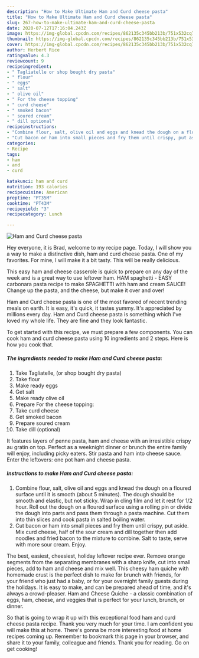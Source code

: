 ```yaml
---
description: "How to Make Ultimate Ham and Curd cheese pasta"
title: "How to Make Ultimate Ham and Curd cheese pasta"
slug: 267-how-to-make-ultimate-ham-and-curd-cheese-pasta
date: 2020-07-12T17:16:04.243Z
image: https://img-global.cpcdn.com/recipes/862135c345bb213b/751x532cq70/ham-and-curd-cheese-pasta-recipe-main-photo.jpg
thumbnail: https://img-global.cpcdn.com/recipes/862135c345bb213b/751x532cq70/ham-and-curd-cheese-pasta-recipe-main-photo.jpg
cover: https://img-global.cpcdn.com/recipes/862135c345bb213b/751x532cq70/ham-and-curd-cheese-pasta-recipe-main-photo.jpg
author: Herbert Rice
ratingvalue: 4.3
reviewcount: 9
recipeingredient:
- " Tagliatelle or shop bought dry pasta"
- " flour"
- " eggs"
- " salt"
- " olive oil"
- " For the cheese topping"
- " curd cheese"
- " smoked bacon"
- " soured cream"
- " dill optional"
recipeinstructions:
- "Combine flour, salt, olive oil and eggs and knead the dough on a floured surface until it is smooth (about 5 minutes). The dough should be smooth and elastic, but not sticky. Wrap in cling film and let it rest for 1/2 hour. Roll out the dough on a floured surface using a rolling pin or divide the dough into parts and pass them through a pasta machine. Cut them into thin slices and cook pasta in salted boiling water."
- "Cut bacon or ham into small pieces and fry them until crispy, put aside. Mix curd cheese, half of the sour cream and dill together then add noodles and fried bacon to the mixture to combine. Salt to taste, serve with more sour cream. Enjoy."
categories:
- Recipe
tags:
- ham
- and
- curd

katakunci: ham and curd 
nutrition: 193 calories
recipecuisine: American
preptime: "PT35M"
cooktime: "PT43M"
recipeyield: "3"
recipecategory: Lunch

---
```



![Ham and Curd cheese pasta](https://img-global.cpcdn.com/recipes/862135c345bb213b/751x532cq70/ham-and-curd-cheese-pasta-recipe-main-photo.jpg)

Hey everyone, it is Brad, welcome to my recipe page. Today, I will show you a way to make a distinctive dish, ham and curd cheese pasta. One of my favorites. For mine, I will make it a bit tasty. This will be really delicious.

This easy ham and cheese casserole is quick to prepare on any day of the week and is a great way to use leftover ham. HAM spaghetti - EASY carbonara pasta recipe to make SPAGHETTI with ham and cream SAUCE! Change up the pasta, and the cheese, but make it over and over!

Ham and Curd cheese pasta is one of the most favored of recent trending meals on earth. It is easy, it's quick, it tastes yummy. It's appreciated by millions every day. Ham and Curd cheese pasta is something which I've loved my whole life. They are fine and they look fantastic.


To get started with this recipe, we must prepare a few components. You can cook ham and curd cheese pasta using 10 ingredients and 2 steps. Here is how you cook that.

<!--inarticleads1-->

##### The ingredients needed to make Ham and Curd cheese pasta:

1. Take  Tagliatelle, (or shop bought dry pasta)
1. Take  flour
1. Make ready  eggs
1. Get  salt
1. Make ready  olive oil
1. Prepare  For the cheese topping:
1. Take  curd cheese
1. Get  smoked bacon
1. Prepare  soured cream
1. Take  dill (optional)


It features layers of penne pasta, ham and cheese with an irresistible crispy au gratin on top. Perfect as a weeknight dinner or brunch the entire family will enjoy, including picky eaters. Stir pasta and ham into cheese sauce. Enter the leftovers: one pot ham and cheese pasta. 

<!--inarticleads2-->

##### Instructions to make Ham and Curd cheese pasta:

1. Combine flour, salt, olive oil and eggs and knead the dough on a floured surface until it is smooth (about 5 minutes). The dough should be smooth and elastic, but not sticky. Wrap in cling film and let it rest for 1/2 hour. Roll out the dough on a floured surface using a rolling pin or divide the dough into parts and pass them through a pasta machine. Cut them into thin slices and cook pasta in salted boiling water.
1. Cut bacon or ham into small pieces and fry them until crispy, put aside. Mix curd cheese, half of the sour cream and dill together then add noodles and fried bacon to the mixture to combine. Salt to taste, serve with more sour cream. Enjoy.


The best, easiest, cheesiest, holiday leftover recipe ever. Remove orange segments from the separating membranes with a sharp knife, cut into small pieces, add to ham and cheese and mix well. This cheesy ham quiche with homemade crust is the perfect dish to make for brunch with friends, for your friend who just had a baby, or for your overnight family guests during the holidays. It is easy to make, and can be prepared ahead of time, and it&#39;s always a crowd-pleaser. Ham and Cheese Quiche - a classic combination of eggs, ham, cheese, and veggies that is perfect for your lunch, brunch, or dinner. 

So that is going to wrap it up with this exceptional food ham and curd cheese pasta recipe. Thank you very much for your time. I am confident you will make this at home. There's gonna be more interesting food at home recipes coming up. Remember to bookmark this page in your browser, and share it to your family, colleague and friends. Thank you for reading. Go on get cooking!
